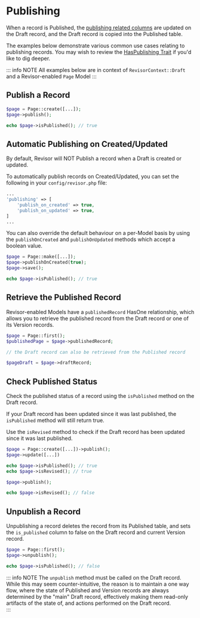 # Publishing

When a record is Published, the [publishing related columns](/preparing-your-models#revisor-table-columns) are updated on the Draft
record, and the Draft record is copied into the Published table.

The examples below demonstrate various common use cases relating to publishing records. You may wish to review
the [HasPublishing Trait](https://github.com/indracollective/laravel-revisor/blob/main/src/Concerns/HasPublishing.php)
if you'd like to dig deeper.

::: info NOTE
All examples below are in context of `RevisorContext::Draft` and a Revisor-enabled `Page` Model
:::

## Publish a Record

```php
$page = Page::create([...]);
$page->publish();

echo $page->isPublished(); // true
```

## Automatic Publishing on Created/Updated

By default, Revisor will NOT Publish a record when a Draft is created or updated.

To automatically publish records on Created/Updated, you can set the following in your
`config/revisor.php` file:

```php
...
'publishing' => [
    'publish_on_created' => true,
    'publish_on_updated' => true,
]
...
```

You can also override the default behaviour on a per-Model basis by using the `publishOnCreated` and `publishOnUpdated` methods which accept a boolean value.

```php
$page = Page::make([...]);
$page->publishOnCreated(true);
$page->save(); 

echo $page->isPublished(); // true
```



## Retrieve the Published Record

Revisor-enabled Models have a `publishedRecord` HasOne relationship, which allows you to retrieve the published record
from the Draft record or one of its Version records.

```php
$page = Page::first();
$publishedPage = $page->publishedRecord;

// the Draft record can also be retrieved from the Published record

$pageDraft = $page->draftRecord; 
```

## Check Published Status

Check the published status of a record using the `isPublished` method on the Draft record.

If your Draft record has been updated since it was last published, the `isPublished` method will still return true.

Use the `isRevised` method to check if the Draft record has been updated since it was last published.

```php
$page = Page::create([...])->publish();
$page->update([...])

echo $page->isPublished(); // true
echo $page->isRevised(); // true

$page->publish();

echo $page->isRevised(); // false
```

## Unpublish a Record

Unpublishing a record deletes the record from its Published table, and sets the `is_published` column to false on the
Draft record and current Version record.

```php
$page = Page::first();
$page->unpublish();

echo $page->isPublished(); // false
```

::: info NOTE
The `unpublish` method must be called on the Draft record. While this may seem counter-intuitive, the reason is to
maintain a one way flow, where the state of Published and Version records are always determined by the "main" Draft
record, effectively making them read-only artifacts of the state of, and actions performed on the Draft record.  
:::

